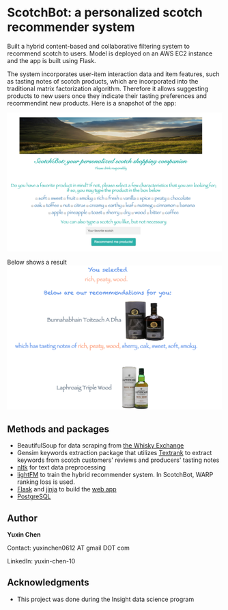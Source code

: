 # ScotchBot: a personalized scotch recommender system

Built a hybrid content-based and collaborative filtering system to recommend scotch to users. Model is deployed on an AWS EC2 instance and the app is built using Flask.

The system incorporates user-item interaction data and item features, such as tasting notes of scotch products, which are incorporated into the traditional matrix factorization algorithm. Therefore it allows suggesting products to new users once they indicate their tasting preferences and recommendint new products. Here is a snapshot of the app:

![ScotchBot](image/webapp.png)

Below shows a result
![SearchResults](image/search_results.png)

## Methods and packages

* BeautifulSoup for data scraping from [the Whisky Exchange](https://www.thewhiskyexchange.com/)
* Gensim keywords extraction package that utilizes [Textrank](https://web.eecs.umich.edu/~mihalcea/papers/mihalcea.emnlp04.pdf) to extract keywords from scotch customers' reviews and producers' tasting notes
* [nltk](https://www.nltk.org/) for text data preprocessing
* [lightFM](https://github.com/lyst/lightfm) to train the hybrid recommender system. In ScotchBot, WARP ranking loss is used. 
* [Flask](http://flask.pocoo.org/) and [jinja](http://jinja.pocoo.org/) to build the [web app](yuxinchen.live)
* [PostgreSQL](https://www.postgresql.org/)



## Author

**Yuxin Chen** 

Contact: yuxinchen0612 AT gmail DOT com

LinkedIn: yuxin-chen-10


## Acknowledgments

* This project was done during the Insight data science program
